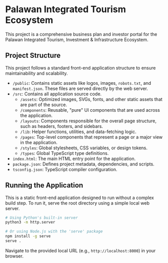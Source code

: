 # Palawan Integrated Tourism Ecosystem

This project is a comprehensive business plan and investor portal for the Palawan Integrated Tourism, Investment & Infrastructure Ecosystem.

## Project Structure

This project follows a standard front-end application structure to ensure maintainability and scalability.

-   `/public`: Contains static assets like logos, images, `robots.txt`, and `manifest.json`. These files are served directly by the web server.
-   `/src`: Contains all application source code.
    -   `/assets`: Optimized images, SVGs, fonts, and other static assets that are part of the source.
    -   `/components`: Reusable, "pure" UI components that are used across the application.
    -   `/layouts`: Components responsible for the overall page structure, such as headers, footers, and sidebars.
    -   `/lib`: Helper functions, utilities, and data-fetching logic.
    -   `/pages`: Top-level components that represent a page or a major view in the application.
    -   `/styles`: Global stylesheets, CSS variables, or design tokens.
    -   `/types`: Global TypeScript type definitions.
-   `index.html`: The main HTML entry point for the application.
-   `package.json`: Defines project metadata, dependencies, and scripts.
-   `tsconfig.json`: TypeScript compiler configuration.

## Running the Application

This is a static front-end application designed to run without a complex build step. To run it, serve the root directory using a simple local web server.

```bash
# Using Python's built-in server
python3 -m http.server

# Or using Node.js with the 'serve' package
npm install -g serve
serve .
```

Navigate to the provided local URL (e.g., `http://localhost:8000`) in your browser.
